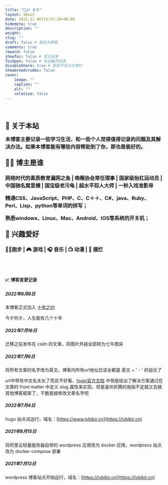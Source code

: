 ```yaml
---
title: "🙋🏻‍♂️ 关于"
layout: about
date: 2021-11-06T14:57:28+08:00
hidemeta: true
description: ""
weight:
slug: ""
draft: false # 是否为草稿
comments: true
reward: false
showToc: false # 显示目录
TocOpen: false # 自动展开目录
disableShare: true # 底部不显示分享栏
showbreadcrumbs: false
cover:
    image: ""
    caption: ""
    alt: ""
    relative: false
---
```


<br><br/>


<div style="font-size: 22px; font-weight: bolder">
🏡 关于本站

<p style="font-size: 16px;">
本博客主要记录一些学习生活，和一些个人觉得值得记录的问题及其解决办法。如果本博客能有哪些内容帮助到了你，那也是极好的。
</p>

👦🏻 博主是谁

<p style="font-size: 16px;">
网络时代的素质教育漏网之鱼 | 晚睡协会常任理事 | 国家级抬杠运动员 | 中国驰名窝里横 | 国宝级老污龟 | 超水平怼人大师 | 一秒入戏准影帝
</p> 
<p style="font-size: 16px;">
精通CSS、JavaScript、PHP、C、C＋＋、C#、java、Ruby、Perl、Lisp、python等单词的拼写；
</p> 
<p style="font-size: 16px;">
熟悉windows、Linux、Mac、Android、IOS等系统的开关机；
</p> 

🏹 兴趣爱好

<p style="font-size: 16px;">
🏃‍♂️跑步 | 🎮️ 游戏 | 🎧 音乐 | 📺 动漫 | 🛌 摆烂 
</p> 

</div> 



<br><br/>

#### 📈 博客变更记录

##### 2022年9月8日

本博客正式加入 [十年之约](https://www.foreverblog.cn/)

今夕何夕，人生能有几个十年

##### 2022年7月16日
迁移之前发布在 csdn 的文章，将图片外链全部转为七牛图床

##### 2022年7月6日
将所有文章的名字改为英文，博客内所有url地址应该全都是 英文 +  \' - \' 的组合了

url中带有中文名太长了而且不好看，[hugo官方文档](https://gohugo.io/content-management/urls/) 中倒是给出了解决方案通过在文章的 front matter 中定义 slug 属性来实现，但是喜欢折腾的我指不定就又去搞其他博客框架了，干脆直接修改文章名字吧


##### 2022年7月4日
hugo 站点试运行，域名：[https://www.lvbibir.cn](https://lvbibir.cn)

##### 2021年8月15日
将阿里云轻量服务器自带的 wordpress 应用改为 docker 应用，wordpress 站点改为 docker-compose 部署

##### 2021年7月13日
wordpress 博客站点开始运行，域名：[https://lvbibir.cn](https://lvbibir.cn)